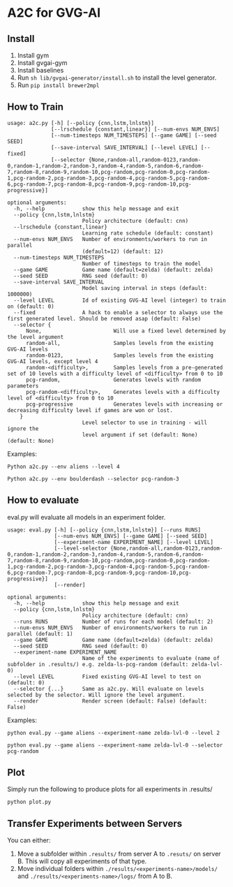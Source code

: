# A2C for GVG-AI

## Install
1. Install gym
2. Install gvgai-gym
3. Install baselines
4. Run `sh lib/gvgai-generator/install.sh` to install the level generator.
5. Run `pip install brewer2mpl`

## How to Train
```
usage: a2c.py [-h] [--policy {cnn,lstm,lnlstm}]
              [--lrschedule {constant,linear}] [--num-envs NUM_ENVS]
              [--num-timesteps NUM_TIMESTEPS] [--game GAME] [--seed SEED]
              [--save-interval SAVE_INTERVAL] [--level LEVEL] [--fixed]
              [--selector {None,random-all,random-0123,random-0,random-1,random-2,random-3,random-4,random-5,random-6,random-7,random-8,random-9,random-10,pcg-random,pcg-random-0,pcg-random-1,pcg-random-2,pcg-random-3,pcg-random-4,pcg-random-5,pcg-random-6,pcg-random-7,pcg-random-8,pcg-random-9,pcg-random-10,pcg-progressive}]

optional arguments:
  -h, --help            show this help message and exit
  --policy {cnn,lstm,lnlstm}
                        Policy architecture (default: cnn)
  --lrschedule {constant,linear}
                        Learning rate schedule (default: constant)
  --num-envs NUM_ENVS   Number of environments/workers to run in parallel
                        (default=12) (default: 12)
  --num-timesteps NUM_TIMESTEPS  
                        Number of timesteps to train the model
  --game GAME           Game name (default=zelda) (default: zelda)
  --seed SEED           RNG seed (default: 0)
  --save-interval SAVE_INTERVAL
                        Model saving interval in steps (default: 1000000)
  --level LEVEL         Id of existing GVG-AI level (integer) to train on (default: 0)
  --fixed               A hack to enable a selector to always use the first generated level. Should be removed asap (default: False)
  --selector {
      None,                       Will use a fixed level determined by the level argument
      random-all,                 Samples levels from the existing GVG-AI levels
      random-0123,                Samples levels from the existing GVG-AI levels, except level 4
      random-<difficulty>,        Samples levels from a pre-generated set of 10 levels with a difficulty level of <difficulty> from 0 to 10
      pcg-random,                 Generates levels with random parameters
      pcg-random-<difficulty>,    Generates levels with a difficulty level of <difficulty> from 0 to 10
      pcg-progressive             Generates levels with increasing or decreasing difficulty level if games are won or lost.
    }
                        Level selector to use in training - will ignore the
                        level argument if set (default: None) (default: None)
```

Examples:
```
Python a2c.py --env aliens --level 4
```
```
Python a2c.py --env boulderdash --selector pcg-random-3
```
## How to evaluate
eval.py will evaluate all models in an experiment folder.

```
usage: eval.py [-h] [--policy {cnn,lstm,lnlstm}] [--runs RUNS]
               [--num-envs NUM_ENVS] [--game GAME] [--seed SEED]
               [--experiment-name EXPERIMENT_NAME] [--level LEVEL]
               [--level-selector {None,random-all,random-0123,random-0,random-1,random-2,random-3,random-4,random-5,random-6,random-7,random-8,random-9,random-10,pcg-random,pcg-random-0,pcg-random-1,pcg-random-2,pcg-random-3,pcg-random-4,pcg-random-5,pcg-random-6,pcg-random-7,pcg-random-8,pcg-random-9,pcg-random-10,pcg-progressive}]
               [--render]

optional arguments:
  -h, --help            show this help message and exit
  --policy {cnn,lstm,lnlstm}
                        Policy architecture (default: cnn)
  --runs RUNS           Number of runs for each model (default: 2)
  --num-envs NUM_ENVS   Number of environments/workers to run in parallel (default: 1)
  --game GAME           Game name (default=zelda) (default: zelda)
  --seed SEED           RNG seed (default: 0)
  --experiment-name EXPERIMENT_NAME
                        Name of the experiments to evaluate (name of subfolder in .results/) e.g. zelda-ls-pcg-random (default: zelda-lvl-0)
  --level LEVEL         Fixed existing GVG-AI level to test on (default: 0)
  --selector {...}      Same as a2c.py. Will evaluate on levels selected by the selector. Will ignore the level argument.
  --render              Render screen (default: False) (default: False)
  ```
  
Examples:
```
python eval.py --game aliens --experiment-name zelda-lvl-0 --level 2
```
```
python eval.py --game aliens --experiment-name zelda-lvl-0 --selector pcg-random
```
  
## Plot
Simply run the following to produce plots for all experiments in .results/
```
python plot.py
```
  
## Transfer Experiments between Servers
You can either:
1. Move a subfolder within `.results/` from server A to `.resuts/` on server B. This will copy all experiments of that type.
2. Move individual folders within `./results/<experiments-name>/models/` and `./results/<experiments-name>/logs/` from A to B.
